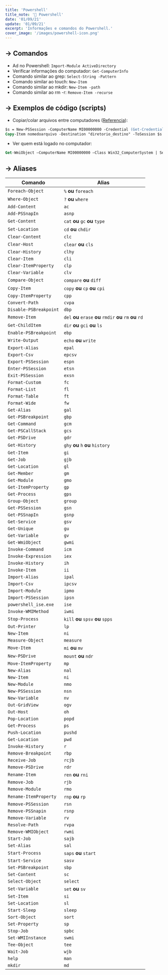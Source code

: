 ```yaml
---
title: 'Powershell'
title_note: '🐚 Powershell'
date: '01/09/21'
update: '01/09/21'
excerpt: 'Informações e comandos do Powershell.'
cover_image: '/images/powershell-icon.png'
---
```


## -> Comandos

- Ad no Powershell: `Import-Module ActiveDirectory`
- Verificar informações do computador: `Get-ComputerInfo`
- Comando similar ao grep: `Select-String -Pattern`
- Comando similar ao touch: `New-Item`
- Comando similar ao mkdir: `New-Item -path`
- Comando similar ao rm -r: `Remove-Item -recurse`

## -> Exemplos de código (scripts)

- Copiar/colar arquivos entre computadores ([Referencia](https://richardspowershellblog.wordpress.com/2015/05/28/copy-files-over-ps-remoting-sessions/)):

```ps
$s = New-PSSession -ComputerName MI00000000 -Credential (Get-Credential)
Copy-Item nomedoarquivo -Destination "diretorio_destino" -ToSession $s
```

- Ver quem está logado no computador:

```ps
Get-WmiObject –ComputerName MI00000000 –Class Win32_ComputerSystem | Select-Object UserName
```

## -> Aliases

| Comando | Alias |
| ------ | ------ |
| `Foreach-Object` | `%` **ou** `foreach`|
| `Where-Object` | `?` **ou** `where`|
| `Add-Content` | `ac` |
| `Add-PSSnapIn` | `asnp` |
| `Get-Content` | `cat` **ou** `gc` **ou** `type`|
| `Set-Location` | `cd` **ou** `chdir`  |
| `Clear-Content`  | `clc`  |
| `Clear-Host`  | `clear` **ou** `cls`  |
| `Clear-History`  | `clhy`  |
| `Clear-Item`  | `cli`  |
| `Clear-ItemProperty`  | `clp`  |
| `Clear-Variable`  | `clv`  |
| `Compare-Object`  | `compare` **ou** `diff` |
| `Copy-Item`  |   `copy` **ou** `cp` **ou** `cpi`  |
| `Copy-ItemProperty`  |   `cpp`  |
| `Convert-Path`  |   `cvpa`  |
| `Disable-PSBreakpoint`  |   `dbp`  |
| `Remove-Item`  |   `del` **ou** `erase` **ou** `rmdir` **ou** `rm` **ou** `rd` |
| `Get-ChildItem`  |   `dir` **ou** `gci` **ou** `ls` |
| `Enable-PSBreakpoint`  |   `ebp`  |
| `Write-Output`  |   `echo` **ou** `write`  |
| `Export-Alias`  |   `epal`  |
| `Export-Csv`  |   `epcsv`  |
| `Export-PSSession`  |   `espn`  |
| `Enter-PSSession`  |   `etsn`  |
| `Exit-PSSession`  |   `exsn`  |
| `Format-Custom`  |   `fc`  |
| `Format-List`  |   `fl`  |
| `Format-Table`  |   `ft`  |
| `Format-Wide`  |   `fw`  |
| `Get-Alias`  |   `gal`  |
| `Get-PSBreakpoint`  |   `gbp`  |
| `Get-Command`  |   `gcm`  |
| `Get-PSCallStack`  |   `gcs`  |
| `Get-PSDrive`  |   `gdr`  |
| `Get-History`  |   `ghy` **ou** `h` **ou** `history`|
| `Get-Item`  |   `gi`  |
| `Get-Job`  |   `gjb`  |
| `Get-Location`  |   `gl`  |
| `Get-Member`  |   `gm`  |
| `Get-Module`  |   `gmo`  |
| `Get-ItemProperty`  |   `gp`  |
| `Get-Process`  |   `gps`  |
| `Group-Object`  |   `group`  |
| `Get-PSSession`  |   `gsn`  |
| `Get-PSSnapIn`  |   `gsnp`  |
| `Get-Service`  |   `gsv`  |
| `Get-Unique`  |   `gu`  |
| `Get-Variable`  |   `gv`  |
| `Get-WmiObject`  |   `gwmi`  |
| `Invoke-Command`  |   `icm`  |
| `Invoke-Expression`  |   `iex`  |
| `Invoke-History`  |   `ih`  |
| `Invoke-Item`  |   `ii`  |
| `Import-Alias`  |   `ipal`  |
| `Import-Csv`  |   `ipcsv`  |
| `Import-Module`  |   `ipmo`  |
| `Import-PSSession`  |   `ipsn`  |
| `powershell_ise.exe`  |   `ise`  |
| `Invoke-WMIMethod`  |   `iwmi`  |
| `Stop-Process`  |   `kill` **ou** `spsv` **ou** `spps` |
| `Out-Printer`  |   `lp`  |
| `New-Item`  |   `ni`  |
| `Measure-Object`  |   `measure`  |
| `Move-Item`  |   `mi` **ou** `mv`  |
| `New-PSDrive`  |   `mount` **ou** `ndr` |
| `Move-ItemProperty`  |   `mp`  |
| `New-Alias`  |   `nal`  |
| `New-Item`  |   `ni`  |
| `New-Module`  |   `nmo`  |
| `New-PSSession`  |   `nsn`  |
| `New-Variable`  |   `nv`  |
| `Out-GridView`  |   `ogv`  |
| `Out-Host`  |   `oh`  |
| `Pop-Location`  |   `popd`  |
| `Get-Process`  |   `ps`  |
| `Push-Location`  |   `pushd`  |
| `Get-Location`  |   `pwd`  |
| `Invoke-History`  |   `r`  |
| `Remove-Breakpoint`  |   `rbp`  |
| `Receive-Job`  |   `rcjb`  |
| `Remove-PSDrive`  |   `rdr`  |
| `Rename-Item`  |   `ren` **ou** `rni`  |
| `Remove-Job`  |   `rjb`  |
| `Remove-Module`  |   `rmo`  |
| `Rename-ItemProperty`  |   `rnp` **ou** `rp`  |
| `Remove-PSSession`  |   `rsn`  |
| `Remove-PSSnapin`  |   `rsnp`  |
| `Remove-Variable`  |   `rv`  |
| `Resolve-Path`  |   `rvpa`  |
| `Remove-WMIObject`  |   `rwmi`  |
| `Start-Job`  |   `sajb`  |
| `Set-Alias`  |   `sal`  |
| `Start-Process`  |   `saps` **ou** `start` |
| `Start-Service`  |   `sasv`  |
| `Set-PSBreakpoint`  |   `sbp`  |
| `Set-Content`  |   `sc`  |
| `Select-Object`  |   `select`  |
| `Set-Variable`  |   `set` **ou** `sv`  |
| `Set-Item`  |   `si`  |
| `Set-Location`  |   `sl`  |
| `Start-Sleep`  |   `sleep`  |
| `Sort-Object`  |   `sort`  |
| `Set-Property`  |   `sp`  |
| `Stop-Job`  |   `spbc`  |
| `Set-WMIInstance`  |   `swmi`  |
| `Tee-Object`  |   `tee`  |
| `Wait-Job`  |   `wjb`  |
| `help`  |   `man`  |
| `mkdir`  |   `md`  |
